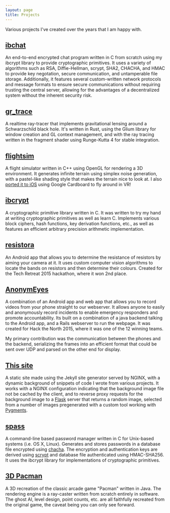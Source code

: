 ```yaml
---
layout: page
title: Projects
---
```


Various projects I've created over the years that I am happy with.

[ibchat](https://github.com/iburinoc/ibchat)
---
An end-to-end encrypted chat program written in C from scratch using my ibcrypt
library to provide cryptographic primitives.  It uses a variety of algorithms
such as RSA, Diffie-Hellman, scrypt, SHA2, CHACHA, and HMAC to provide key
negotation, secure communication, and untamperable file storage.
Additionally, it features several custom-written network protocols
and message formats to ensure secure communications without requiring
trusting the central server, allowing for the advantages of a decentralized
system without the inherent security risk.

[gr_trace](https://github.com/iburinoc/gr_trace)
---
A realtime ray-tracer that implements gravitational lensing around a
Schwarzschild black hole.  It's written in Rust, using the Glium library
for window creation and GL context management, and with the ray tracing written
in the fragment shader using Runge-Kutta 4 for stable integration.

[flightsim](https://github.com/iburinoc/flightsim)
---
A flight simulator written in C++ using OpenGL for rendering a 3D environment.
It generates infinite terrain using simplex noise generation,
with a pastel-like shading style that makes the terrain nice to look at.
I also [ported it to iOS](https://github.com/iburinoc/flightsim-cardboard)
using Google Cardboard to fly around in VR!

[ibcrypt](https://github.com/iburinoc/ibcrypt)
---
A cryptographic primitive library written in C.
It was written to try my hand at writing cryptographic primitives as well as
learn C.
Implements various block ciphers, hash functions, key derivation functions,
etc.,
as well as features an efficient arbitrary precision arithmetic implementation.

[resistora](https://github.com/iburinoc/resistora)
---
An Android app that allows you to determine the resistance of resistors by
aiming your camera at it.  It uses custom computer vision algorithms to locate
the bands on resistors and then determine their colours.  Created for the Tech
Retreat 2015 hackathon, where it won 2nd place.

[AnonymEyes](http://anonymeyes.co)
---
A combination of an Android app and web app that allows you to record videos
from your phone straight to our webserver.  It allows anyone to easily and
anonymously record incidents to enable emergency responders and promote
accountability.  Its built on a combination of a java backend talking to the
Android app, and a Rails webserver to run the webpage.  It was created for
Hack the North 2015, where it was one of the 12 winning teams.

My primary contribution was the communication between the phones and the
backend, serializing the frames into an efficient format that could be sent
over UDP and parsed on the other end for display.

[This site](https://github.com/iburinoc/ibsite)
---
A static site made using the Jekyll site generator served by NGINX,
with a dynamic background of snippets of code I wrote from various projects.
It works with a NGINX configuration indicating that the background
image file not be cached by the client, and to reverse proxy requests for the
background image to a [Flask](http://flask.pocoo.org/)
server that returns a random image, selected
from a number of images pregenerated with a custom tool working with
[Pygments](http://pygments.org/).

[spass](https://github.com/iburinoc/spass)
---
A command-line based password manager written in C for Unix-based systems
(i.e. OS X, Linux).
Generates and stores passwords in a database file encrypted using
[chacha](http://cr.yp.to/chacha/chacha-20080128.pdf).
The encryption and authentication keys are derived using
[scrypt](http://www.tarsnap.com/scrypt.html)
and database file authenticated using HMAC-SHA256.
It uses the ibcrypt library for implementations of cryptographic primitives.

[3D Pacman](https://github.com/iburinoc/3D-Pacman)
---
A 3D recreation of the classic arcade game "Pacman" written in Java.
The rendering engine is a ray-caster written from scratch entirely in software.
The ghost AI, level design, point counts, etc. are all faithfully recreated from
the original game, the caveat being you can only see forward.

